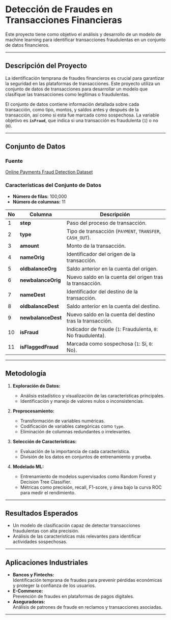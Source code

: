 # Detección de Fraudes en Transacciones Financieras

Este proyecto tiene como objetivo el análisis y desarrollo de un modelo de machine learning para identificar transacciones fraudulentas en un conjunto de datos financieros.

---

## **Descripción del Proyecto**

La identificación temprana de fraudes financieros es crucial para garantizar la seguridad en las plataformas de transacciones. Este proyecto utiliza un conjunto de datos de transacciones para desarrollar un modelo que clasifique las transacciones como legítimas o fraudulentas.

El conjunto de datos contiene información detallada sobre cada transacción, como tipo, montos, y saldos antes y después de la transacción, así como si esta fue marcada como sospechosa. La variable objetivo es **`isFraud`**, que indica si una transacción es fraudulenta (`1`) o no (`0`).

---

## **Conjunto de Datos**

### **Fuente**

[Online Payments Fraud Detection Dataset](https://www.kaggle.com/datasets/rupakroy/online-payments-fraud-detection-dataset/data)

### **Características del Conjunto de Datos**

- **Número de filas:** 100,000
- **Número de columnas:** 11

| **No** | **Columna**        | **Descripción**                                              |
| ------ | ------------------ | ------------------------------------------------------------ |
| 1      | **step**           | Paso del proceso de transacción.                             |
| 2      | **type**           | Tipo de transacción (`PAYMENT`, `TRANSFER`, `CASH_OUT`).     |
| 3      | **amount**         | Monto de la transacción.                                     |
| 4      | **nameOrig**       | Identificador del origen de la transacción.                  |
| 5      | **oldbalanceOrg**  | Saldo anterior en la cuenta del origen.                      |
| 6      | **newbalanceOrig** | Nuevo saldo en la cuenta del origen tras la transacción.     |
| 7      | **nameDest**       | Identificador del destino de la transacción.                 |
| 8      | **oldbalanceDest** | Saldo anterior en la cuenta del destino.                     |
| 9      | **newbalanceDest** | Nuevo saldo en la cuenta del destino tras la transacción.    |
| 10     | **isFraud**        | Indicador de fraude (`1`: Fraudulenta, `0`: No fraudulenta). |
| 11     | **isFlaggedFraud** | Marcada como sospechosa (`1`: Sí, `0`: No).                  |

---

## **Metodología**

1. **Exploración de Datos:**

   - Análisis estadístico y visualización de las características principales.
   - Identificación y manejo de valores nulos o inconsistencias.

2. **Preprocesamiento:**

   - Transformación de variables numéricas.
   - Codificación de variables categóricas como `type`.
   - Eliminación de columnas redundantes o irrelevantes.

3. **Selección de Características:**

   - Evaluación de la importancia de cada característica.
   - División de los datos en conjuntos de entrenamiento y prueba.

4. **Modelado ML:**

   - Entrenamiento de modelos supervisados como Random Forest y Decision Tree Classifier.
   - Métricas como precisión, recall, F1-score, y área bajo la curva ROC para medir el rendimiento.

---

## **Resultados Esperados**

- Un modelo de clasificación capaz de detectar transacciones fraudulentas con alta precisión.
- Análisis de las características más relevantes para identificar actividades sospechosas.

---

## **Aplicaciones Industriales**

- **Bancos y Fintechs:**  
  Identificación temprana de fraudes para prevenir pérdidas económicas y proteger la confianza de los usuarios.
- **E-Commerce:**  
  Prevención de fraudes en plataformas de pagos digitales.
- **Aseguradoras:**  
  Análisis de patrones de fraude en reclamos y transacciones asociadas.

---
